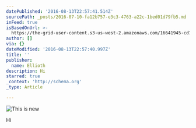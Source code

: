 ```yaml
---
datePublished: '2016-08-13T22:57:41.514Z'
sourcePath: _posts/2016-07-10-fa12b757-e3c3-4763-a22c-1bed01d79fb5.md
inFeed: true
isBasedOnUrl: >-
  https://the-grid-user-content.s3-us-west-2.amazonaws.com/16641945-cd7c-4b08-b4ab-3befc4e9ceff.jpg
author: []
via: {}
dateModified: '2016-08-13T22:57:40.997Z'
title: ''
publisher:
  name: Ellioth
description: Hi
starred: true
_context: 'http://schema.org'
_type: Article

---
```

![This is new](https://the-grid-user-content.s3-us-west-2.amazonaws.com/16641945-cd7c-4b08-b4ab-3befc4e9ceff.jpg)

Hi